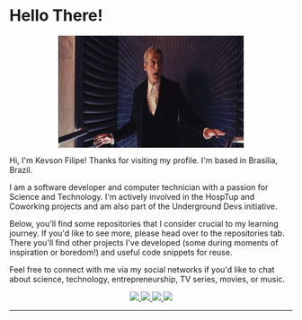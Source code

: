 # Hello There!

<p align="center">
  <img align="center" src="./doctor_dance.gif" width="330" height="200">
</p>
<p>
  Hi, I'm Kevson Filipe! Thanks for visiting my profile. I'm based in Brasilia, Brazil.
</p>
<p>
  I am a software developer and computer technician with a passion for Science and Technology. I'm actively involved in the HospTup and Coworking projects and am also part of the Underground Devs initiative.
</p>
<p>
  Below, you'll find some repositories that I consider crucial to my learning journey. If you'd like to see more, please head over to the repositories tab. There you'll find other projects I've developed (some during moments of inspiration or boredom!) and useful code snippets for reuse.
</p>
<p>
  Feel free to connect with me via my social networks if you'd like to chat about science, technology, entrepreneurship, TV series, movies, or music.
</p>

<p align="center">
  <a href="https://github.com/KevsonDoc" target="_blank">
    <img src="https://img.shields.io/github/followers/KevsonDoc?color=%23000&label=KevsonDoc&logo=github&logoColor=%23000&style=for-the-badge">
  </a>
  <a href="https://www.linkedin.com/in/kevson-filipe" target="_blank">
    <img src="https://img.shields.io/badge/linkedin-%230077B5.svg?&style=for-the-badge&logo=linkedin&logoColor=white" />
  </a>
  <a href="https://medium.com/@kevsonfilipesantos" target="_blank">
    <img src="https://img.shields.io/badge/medium-%2312100E.svg?&style=for-the-badge&logo=medium&logoColor=white" />
  </a>
  <a href="mailto:kevsonfilipesantos@gmail.com" target="_blank">
    <img src="https://img.shields.io/badge/-kevsonfilipesantos@gmail.com-c14438?&style=for-the-badge&logo=Gmail&logoColor=white&link=mailto:kevsonfilipesantos@gmail.com">
  </a>
</div>

- - -

